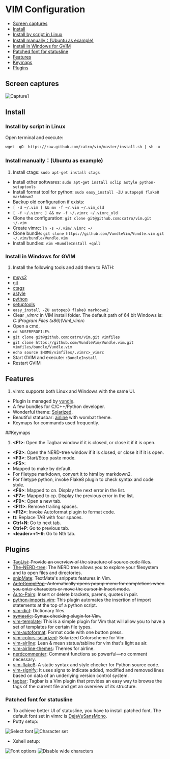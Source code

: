 # VIM Configuration

- [Screen captures](#screen-captures)
- [Install](#install)
 - [Install by script in Linux](#install-by-script-in-linux)
 - [Install manually：(Ubuntu as example)](#install-manuallyubuntu-as-example)
 - [Install in Windows for GVIM](#install-in-windows-for-gvim)
 - [Patched font for statusline](#patched-font-for-statusline)
- [Features](#features)
- [Keymaps](#keymaps)
- [Plugins](#plugins)

## Screen captures

![Capture1](http://i.imgur.com/RVBGbzH.png)

## Install

### Install by script in Linux

Open terminal and execute:

`wget -qO- https://raw.github.com/catro/vim/master/install.sh | sh -x`

### Install manually：(Ubuntu as example)

1. Install ctags: `sudo apt-get install ctags`
- Install other softwares: `sudo apt-get install xclip astyle python-setuptools`
- Install format tool for python: `sudo easy_install -ZU autopep8 flake8 markdown2`
- Backup old configuration if exists:
 - `[ -d ~/.vim ] && mv -f ~/.vim ~/.vim_old`
 - `[ -f ~/.vimrc ] && mv -f ~/.vimrc ~/.vimrc_old`
- Clone the configuration: `git clone git@github.com:catro/vim.git ~/.vim`
- Create vimrc: `ln -s ~/.vim/.vimrc ~/`
- Clone bundle: `git clone https://github.com/VundleVim/Vundle.vim.git ~/.vim/bundle/Vundle.vim`
- Install bundles: `vim +BundleInstall +qall`

### Install in Windows for GVIM

1. Install the following tools and add them to PATH:
 - [msys2](http://www.msys2.org/)
 - [git](https://git-scm.com/)
 - [ctags](http://ctags.sourceforge.net/)
 - [astyle](http://astyle.sourceforge.net/)
 - [python](https://www.python.org/)
 - [setuptools](https://pypi.python.org/pypi/setuptools)
 - `easy_install -ZU autopep8 flake8 markdown2`
- Clear *\_vimrc* in VIM install folder. The default path of 64 bit Windows is:
    *C:\Program Files (x86)\Vim\\_vimrc*
- Open a cmd,
 - `cd %USERPROFILE%`
 - `git clone git@github.com:catro/vim.git vimfiles`
 - `git clone https://github.com/VundleVim/Vundle.vim.git vimfiles/bundle/Vundle.vim`
 - `echo source $HOME/vimfiles/.vimrc>_vimrc`
- Start GVIM and execute: `:BundleInstall`
- Restart GVIM

## Features

1. vimrc supports both Linux and Windows with the same UI.
- Plugin is managed by [vundle](https://github.com/VundleVim/Vundle.vim.git).
- A few bundles for C/C++/Python developer.
- Wonderful theme: [Solarized](https://github.com/altercation/vim-colors-solarized).
- Beautiful statusbar: [airline](https://github.com/vim-airline/vim-airline) with wombat theme.
- Keymaps for commands used frequently.

##Keymaps
1. **\<F1\>**: Open the Tagbar window if it is closed, or close it if it is open.
- **\<F2\>**: Open the NERD-tree window if it is closed, or close it if it is open.
- **\<F3\>**: Start/Stop paste mode.
- **\<F5\>**: 
 - Mapped to make by default.
 - For filetype markdown, convert it to html by markdown2.
 - For filetype python, invoke Flake8 plugin to check syntax and code style.
- **\<F6\>**: Mapped to cn. Display the next error in the list.
- **\<F7\>**: Mapped to cp. Display the previous error in the list.
- **\<F9\>**: Open a new tab.
- **\<F11\>**: Remove trailing spaces.
- **\<F12\>**: Invoke Autoformat plugin to format code.
- **tt**: Replace TAB with four spaces.
- **Ctrl+N**: Go to next tab.
- **Ctrl+P**: Go to previous tab.
- **\<leader\>+1~9**: Go to Nth tab.

## Plugins
- ~~[TagList](https://github.com/vim-scripts/taglist.vim): Provide an overview of the structure of source code files.~~
- [The-NERD-tree](https://github.com/vim-scripts/The-NERD-tree): The NERD tree allows you to explore your filesystem and to open files and directories.
- [snipMate](https://github.com/vim-scripts/snipMate): TextMate's snippets features in Vim.
- ~~[AutoComplPop](https://github.com/vim-scripts/AutoComplPop): Automatically opens popup menu for completions when you enter characters or move the cursor in Insert mode.~~
- [Auto-Pairs](https://github.com/vim-scripts/Auto-Pairs): Insert or delete brackets, parens, quotes in pair.
- [python-imports.vim](https://github.com/vim-scripts/python-imports.vim): This plugin automates the insertion of import statements at the top of a python script.
- [vim-dict](https://github.com/asins/vim-dict): Dictionary files.
- ~~[syntastic](https://github.com/vim-syntastic/syntastic): Syntax checking plugin for Vim.~~
- [vim-template](https://github.com/aperezdc/vim-template): This is a simple plugin for Vim that will allow you to have a set of templates for certain file types.
- [vim-autoformat](https://github.com/Chiel92/vim-autoformat): Format code with one button press.
- [vim-colors-solarized](https://github.com/altercation/vim-colors-solarized): Solarized Colorscheme for Vim.
- [vim-airline](https://github.com/vim-airline/vim-airline): Lean & mean status/tabline for vim that's light as air.
- [vim-airline-themes](https://github.com/vim-airline/vim-airline-themes): Themes for airline.
- [nerdcommenter](https://github.com/scrooloose/nerdcommenter): Comment functions so powerful—no comment necessary.
- [vim-flake8](https://github.com/nvie/vim-flake8): A static syntax and style checker for Python source code.
- [vim-signify](https://github.com/mhinz/vim-signify): It uses signs to indicate added, modified and removed lines based on data of an underlying version control system.
- [tagbar](https://github.com/majutsushi/tagbar): Tagbar is a Vim plugin that provides an easy way to browse the tags of the current file and get an overview of its structure.

### Patched font for statusline
- To achieve better UI of statusline, you have to install patched font. The default font set in vimrc is [DejaVuSansMono](https://github.com/powerline/fonts/tree/master/DejaVuSansMono).
- Putty setup:

![Select font](http://i.imgur.com/utzwyHA.png)
![Character set](http://i.imgur.com/ifDJcxo.png)

- Xshell setup:

![Font options](http://i.imgur.com/SZ2RcUx.png)
![Disable wide characters](http://i.imgur.com/TY5xwS0.png)
